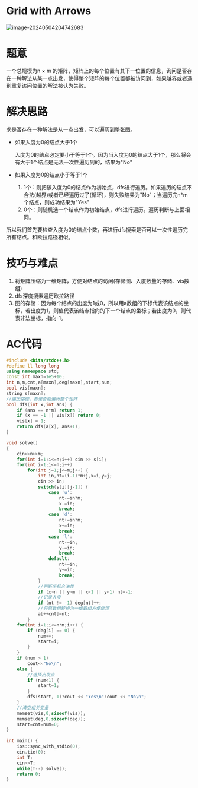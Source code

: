 # Grid with Arrows

![image-20240504204742683](C:\Users\Administrator\AppData\Roaming\Typora\typora-user-images\image-20240504204742683.png)

# 题意

一个总规模为n × m 的矩阵，矩阵上的每个位置有其下一位置的信息，询问是否存在一种解法从某一点出发，使得整个矩阵的每个位置都被访问到，如果越界或者遇到重复访问位置的解法被认为失败。

# 解决思路

求是否存在一种解法是从一点出发，可以遍历到整张图。

- 如果入度为0的结点大于1个

  入度为0的结点必定要小于等于1个。因为当入度为0的结点大于1个，那么将会有大于1个结点是无法一次性遍历到的，结果为"No"

- 如果入度为0的结点小于等于1个
  1. 1个：则把该入度为0的结点作为初始点，dfs进行遍历。如果遍历的结点不合法(越界)或者已经遍历过了(循环)，则失败结果为"No"；当遍历完n*m个结点，则成功结果为"Yes"
  2. 0个：则随机选一个结点作为初始结点，dfs进行遍历。遍历判断与上面相同。

所以我们首先要检查入度为0的结点个数，再进行dfs搜索是否可以一次性遍历完所有结点。和欧拉路径相似。

# 技巧与难点

1. 将矩阵压缩为一维矩阵，方便对结点的访问(存储图、入度数量的存储、vis数组)
2. dfs深度搜素遍历欧拉路径
3. 图的存储：因为每个结点的出度为1或0，所以用a数组的下标代表该结点的坐标，若出度为1，则值代表该结点指向的下一个结点的坐标；若出度为0，则代表非法坐标，指向-1。

# AC代码

```c++
#include <bits/stdc++.h> 
#define ll long long 
using namespace std;
const int maxn=1e5+10;
int n,m,cnt,a[maxn],deg[maxn],start,num;
bool vis[maxn];
string s[maxn];
//遍历路径，看是否能遍历整个矩阵
bool dfs(int x,int ans) {
	if (ans == n*m) return 1;
	if (x == -1 || vis[x]) return 0;
	vis[x] = 1;
	return dfs(a[x], ans+1);
}

void solve()
{
	cin>>n>>m;
	for(int i=1;i<=n;i++) cin >> s[i];
	for(int i=1;i<=n;i++) 
		for(int j=1;j<=m;j++) {
			int in,nt=(i-1)*m+j,x=i,y=j;
			cin >> in;
			switch(s[i][j-1]) {
				case 'u':
					nt-=in*m;
					x-=in;
					break;
				case 'd':
					nt+=in*m;
					x+=in;
					break;
				case 'l':
					nt-=in;
					y-=in;
					break;
				default:
					nt+=in;
					y+=in;
					break;
			}
			//判断坐标合法性
			if (x>n || y>m || x<1 || y<1) nt=-1;
			//记录入度
			if (nt != -1) deg[nt]++;
			//将原数组转换为一维数组方便处理
			a[++cnt]=nt;
		}
	for(int i=1;i<=n*m;i++) {
		if (deg[i] == 0) {
			num++;
			start=i;
		}
	}
	if (num > 1) 
		cout<<"No\n";
	else {
		//选择出发点
		if (num<1) {
			start=1;
		}
		dfs(start, 1)?cout << "Yes\n":cout << "No\n";
	}
	//清空相关变量
	memset(vis,0,sizeof(vis));
	memset(deg,0,sizeof(deg));
	start=cnt=num=0;
}
 
int main() {
	ios::sync_with_stdio(0);
	cin.tie(0);
	int T;
	cin>>T;
	while(T--) solve();
	return 0;
}
```

